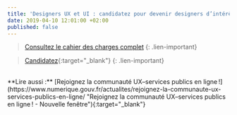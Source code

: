 ```yaml
---
title: 'Designers UX et UI : candidatez pour devenir designers d’intérêt general !'
date: 2019-04-10 12:01:00 +02:00
published: false
---
```



> [Consultez le cahier des charges complet]()
{: .lien-important}

> [Candidatez](https://www.demarches-simplifiees.fr/commencer/candidature_designer_interet_general "Candidatez - Nouvelle fenêtre"){:target="_blank"}
{: .lien-important}


<br>
**Lire aussi :**
[Rejoignez la communauté UX–services publics en ligne !](https://www.numerique.gouv.fr/actualites/rejoignez-la-communaute-ux-services-publics-en-ligne/ "Rejoignez la communauté UX–services publics en ligne ! - Nouvelle fenêtre"){:target="_blank"}